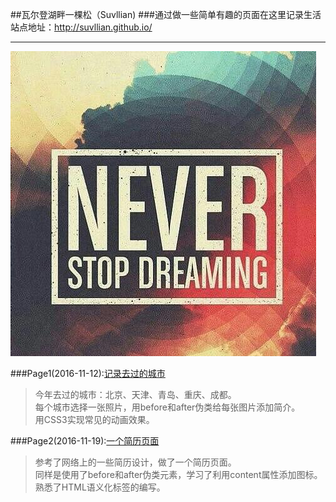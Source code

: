 ##瓦尔登湖畔一棵松（Suvllian)
###通过做一些简单有趣的页面在这里记录生活
站点地址：http://suvllian.github.io/
***
![Logo](./page2/1.jpg)  
  
###Page1(2016-11-12):[记录去过的城市](http://suvllian.github.io/)
>今年去过的城市：北京、天津、青岛、重庆、成都。  
每个城市选择一张照片，用before和after伪类给每张图片添加简介。  
用CSS3实现常见的动画效果。  


###Page2(2016-11-19):[一个简历页面](http://suvllian.github.io/page2/index.html)  
>参考了网络上的一些简历设计，做了一个简历页面。  
同样是使用了before和after伪类元素，学习了利用content属性添加图标。  
熟悉了HTML语义化标签的编写。
